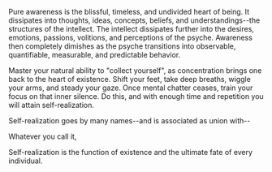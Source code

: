 Pure awareness is the blissful, timeless, and undivided heart of being. It dissipates into thoughts, ideas, concepts, beliefs, and understandings--the structures of the intellect. The intellect dissipates further into the desires, emotions, passions, volitions, and perceptions of the psyche. Awareness then completely dimishes as the psyche transitions into observable, quantifiable, measurable, and predictable behavior.

Master your natural ability to "collect yourself", as concentration brings one back to the heart of existence. Shift your feet, take deep breaths, wiggle your arms, and steady your gaze. Once mental chatter ceases, train your focus on that inner silence. Do this, and with enough time and repetition you will attain self-realization.

Self-realization goes by many names--and is associated as union with--

Whatever you call it,


Self-realization is the function of existence and the ultimate fate of every individual.
